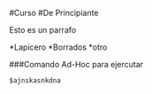 #Curso
#De Principiante

Esto es un parrafo

*Lapicero
*Borrados
    *otro


###Comando Ad-Hoc
para ejercutar 

```
$ajnskasnkdna
```